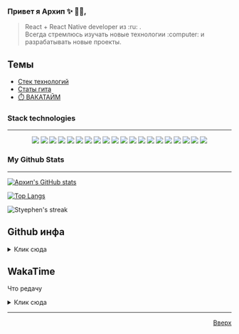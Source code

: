 
<body id="top">
  
  
### Привет я Архип ✨ 	:man_technologist:, 

> <p > React + React Native developer из :ru: . <br />
> Всегда стремлюсь изучать новые технологии :computer: и разрабатывать новые проекты. </p>
  
  ## Темы
  - [Cтек технологий](#stack-technologies)
  - [Статы гита](#my-github-stats)
  - [:stopwatch: ВАКАТАЙМ](#wakatime)

### Stack technologies
- - - -
 <p align="center">
    <img src="https://img.shields.io/badge/HTML5-E34F26?style=for-the-badge&logo=html5&logoColor=white" />
    <img src="https://img.shields.io/badge/CSS3-1572B6?style=for-the-badge&logo=css3&logoColor=white" />
    <img src="https://img.shields.io/badge/JavaScript-323330?style=for-the-badge&logo=javascript&logoColor=F7DF1E" />
    <img src="https://img.shields.io/badge/React Native-35444E?style=for-the-badge&logo=react&logoColor=4FC08D" />
    <img src="https://img.shields.io/badge/React-20232A?style=for-the-badge&logo=react&logoColor=61DAFB" />
    <img src="https://img.shields.io/badge/json-5E5C5C?style=for-the-badge&logo=json&logoColor=white" />
    <img src="https://img.shields.io/badge/npm-CB3837?style=for-the-badge&logo=npm&logoColor=white" />
    <img src="https://img.shields.io/badge/Git-F05032?style=for-the-badge&logo=git&logoColor=white" />
    <img src="https://img.shields.io/badge/Vercel-000000?style=for-the-badge&logo=vercel&logoColor=white" />
    <img src="https://img.shields.io/badge/Redux-593D88?style=for-the-badge&logo=redux&logoColor=white" />
    <img src="https://img.shields.io/badge/GraphQl-E10098?style=for-the-badge&logo=graphql&logoColor=white" />
    <img src="https://img.shields.io/badge/nestjs-E0234E?style=for-the-badge&logo=nestjs&logoColor=white" />
    <img src="https://img.shields.io/badge/next.js-000000?style=for-the-badge&logo=nextdotjs&logoColor=white" />
     <img src="https://img.shields.io/badge/Figma-F24E1E?style=for-the-badge&logo=figma&logoColor=white" />
      <img src="https://img.shields.io/badge/WakaTime-000000?style=for-the-badge&logo=WakaTime&logoColor=white" />
      <img src="https://img.shields.io/badge/Jira-0052CC?style=for-the-badge&logo=Jira&logoColor=white" />
      <img src="https://img.shields.io/badge/GitLab-330F63?style=for-the-badge&logo=gitlab&logoColor=white" />
      <img src="https://img.shields.io/badge/Cypress-17202C?style=for-the-badge&logo=cypress&logoColor=white" />
      <img src="https://img.shields.io/badge/Docker-2CA5E0?style=for-the-badge&logo=docker&logoColor=white" />
      <img src="https://img.shields.io/badge/Jest-C21325?style=for-the-badge&logo=jest&logoColor=white" />
      
    
 </p>



### My Github Stats 
- - - -
  
[![Архип's GitHub stats](https://github-readme-stats.vercel.app/api?username=carielis&count_private=true&show_icons=true&theme=vue-dark)](https://github.com/carielis)

[![Top Langs](https://github-readme-stats.vercel.app/api/top-langs/?username=carielis&langs_count=8&layout=compact&theme=vue-dark)](https://github.com/carielis)

<p><img align="center" src="https://github-readme-streak-stats.herokuapp.com?user=carielis&theme=vue-dark&hide_border=true&date_format=j%20M%5B%20Y%5D" alt="Styephen's streak" /></p>
  
## Github инфа
<details>
  <summary> 
    Клик сюда
  </summary>
  <p>
    <img src="https://github-profile-trophy.vercel.app/?username=carielis&theme=algolia&column=4">
  </p>
</details>

## WakaTime
 Что редачу
<details>
  <summary> 
    Клик сюда
  </summary>
  <p>
    <img src="https://wakatime.com/share/@ba532ab8-c73c-45b8-8cb7-2225a86536b0/090f9130-5c74-49da-b626-d30e1f1c0c20.png" height="400" width="600">
  </p>
</details>

 - - - - 
 <p  align="right">
  <a href="#top">Вверх</a>
 </p>
  
  
</body>
